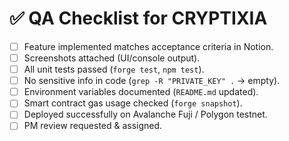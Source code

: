 # ✅ QA Checklist for CRYPTIXIA

- [ ] Feature implemented matches acceptance criteria in Notion.
- [ ] Screenshots attached (UI/console output).
- [ ] All unit tests passed (`forge test`, `npm test`).
- [ ] No sensitive info in code (`grep -R "PRIVATE_KEY" .` → empty).
- [ ] Environment variables documented (`README.md` updated).
- [ ] Smart contract gas usage checked (`forge snapshot`).
- [ ] Deployed successfully on Avalanche Fuji / Polygon testnet.
- [ ] PM review requested & assigned.
